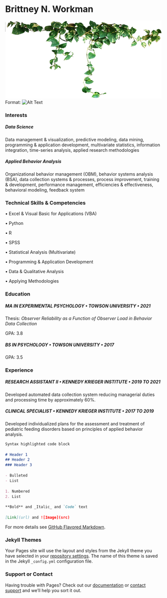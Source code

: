 # Brittney N. Workman

![docs/plant-transparent-png-3.png](https://github.com/git-Jeriah/git-jeriah.github.io/blob/df2adadd38e491e7fd315b6a44b1ecc1dca7a2d7/docs/plant-transparent-png-3.png)
Format: ![Alt Text](url)


### **Interests**

##### Data Science
Data management & visualization, predictive modeling, data mining, programming & application development, multivariate statistics, information integration, time-series analysis, applied research methodologies

##### Applied Behavior Analysis
Organizational behavior management (OBM), behavior systems analysis (BSA), data collection systems & processes, process improvement, training & development, performance management, efficiencies & effectiveness, behavioral modeling, feedback system



### **Technical Skills & Competencies**

•	Excel & Visual Basic for Applications (VBA)

•	Python

•	R

•	SPSS

•	Statistical Analysis (Multivariate)

•	Programming & Application Development

•	Data & Qualitative Analysis

•	Applying Methodologies



### **Education**

##### **MA IN EXPERIMENTAL PSYCHOLOGY • TOWSON UNIVERSITY • 2021**

Thesis: *Observer Reliability as a Function of Observer Load in Behavior Data Collection*

GPA: 3.8

##### **BS IN PSYCHOLOGY • TOWSON UNIVERSITY • 2017**

GPA: 3.5



### **Experience**

##### **RESEARCH ASSISTANT II • KENNEDY KRIEGER INSTITUTE • 2019 TO 2021**

Developed automated data collection system reducing managerial duties and processing time by approximately 60%.

##### **CLINICAL SPECIALIST • KENNEDY KRIEGER INSTITUTE • 2017 TO 2019**

Developed individualized plans for the assessment and treatment of pediatric feeding disorders based on principles of applied behavior analysis.




```markdown
Syntax highlighted code block

# Header 1
## Header 2
### Header 3

- Bulleted
- List

1. Numbered
2. List

**Bold** and _Italic_ and `Code` text

[Link](url) and ![Image](src)
```

For more details see [GitHub Flavored Markdown](https://guides.github.com/features/mastering-markdown/).

### Jekyll Themes

Your Pages site will use the layout and styles from the Jekyll theme you have selected in your [repository settings](https://github.com/git-Jeriah/git-jeriah.github.io/settings/pages). The name of this theme is saved in the Jekyll `_config.yml` configuration file.

### Support or Contact

Having trouble with Pages? Check out our [documentation](https://docs.github.com/categories/github-pages-basics/) or [contact support](https://support.github.com/contact) and we’ll help you sort it out.
